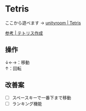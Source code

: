 # Tetris

ここから遊べます → [unityroom | Tetris](https://unityroom.com/games/tetris_t4ku)  

[参考 | テトリス作成](https://masavlog.com/programming/tetris)

## 操作
↓←→：移動  
↑：回転

## 改善案
- [ ] スペースキーで一番下まで移動
- [ ] ランキング機能

